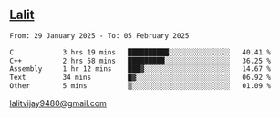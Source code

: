 ## [Lalit](https://lalit.sh)

<!--START_SECTION:waka-->

```txt
From: 29 January 2025 - To: 05 February 2025

C            3 hrs 19 mins   ██████████░░░░░░░░░░░░░░░   40.41 %
C++          2 hrs 58 mins   █████████░░░░░░░░░░░░░░░░   36.25 %
Assembly     1 hr 12 mins    ███▓░░░░░░░░░░░░░░░░░░░░░   14.67 %
Text         34 mins         █▓░░░░░░░░░░░░░░░░░░░░░░░   06.92 %
Other        5 mins          ▒░░░░░░░░░░░░░░░░░░░░░░░░   01.09 %
```

<!--END_SECTION:waka-->

lalitvijay9480@gmail.com
